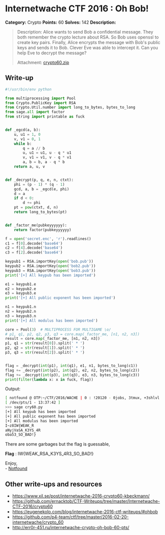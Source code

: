 # Internetwache CTF 2016 : Oh Bob!

**Category:** Crypto
**Points:** 60
**Solves:** 142
**Description:**

> Description: Alice wants to send Bob a confidential message. They both remember the crypto lecture about RSA. So Bob uses openssl to create key pairs. Finally, Alice encrypts the message with Bob's public keys and sends it to Bob. Clever Eve was able to intercept it. Can you help Eve to decrypt the message?
> 
> 
> Attachment: [crypto60.zip](./crypto60.zip)


## Write-up
```python
#!/usr/bin/env python

from multiprocessing import Pool
from Crypto.PublicKey import RSA
from Crypto.Util.number import long_to_bytes, bytes_to_long
from sage.all import factor
from string import printable as fuck


def _egcd(a, b):
    u, u1 = 1, 0
    v, v1 = 0, 1
    while b:
        q = a // b
        u, u1 = u1, u - q * u1
        v, v1 = v1, v - q * v1
        a, b = b, a - q * b
    return a, u, v


def _decrypt(p, q, e, n, ctxt):
    phi = (p - 1) * (q - 1)
    gcd, a, b = _egcd(e, phi)
    d = a
    if d < 0:
        d += phi
    pt = pow(ctxt, d, n)
    return long_to_bytes(pt)


def _factor_me(pubkeyyyyyy):
    return factor(pubkeyyyyyy)

f = open('secret.enc', 'r').readlines()
c1 = f[0].decode('base64')
c2 = f[4].decode('base64')
c3 = f[2].decode('base64')

keypub1 = RSA.importKey(open('bob.pub'))
keypub2 = RSA.importKey(open('bob2.pub'))
keypub3 = RSA.importKey(open('bob3.pub'))
print('[+] All keypub has been imported')

e1 = keypub1.e
e2 = keypub2.e
e3 = keypub3.e
print('[+] All public exponent has been imported')

n1 = keypub1.n
n2 = keypub2.n
n3 = keypub3.n
print('[+] All modulus has been imported')

core = Pool(3)  # MULTIPROCESS FOR MULTIGAME \o/
# p1, q1, p2, q2, p3, q3 = core.map(_factor_me, [n1, n2, n3])
result = core.map(_factor_me, [n1, n2, n3])
p1, q1 = str(result[0]).split(' * ')
p2, q2 = str(result[1]).split(' * ')
p3, q3 = str(result[2]).split(' * ')


flag = _decrypt(int(p1), int(q1), e1, n1, bytes_to_long(c1))
flag += _decrypt(int(p2), int(q2), e2, n2, bytes_to_long(c2))
flag += _decrypt(int(p3), int(q3), e3, n3, bytes_to_long(c3))
print(filter(lambda x: x in fuck, flag))
```

Output:

```bash
[ notfound @ OTP:~/CTF/2016/WACHE | 0 : !20120 - 0jobs, 3tmux, +3shlvl ]
[ /dev/pts/1 - 13:37:42 ]
>>> sage cry60.py
[+] All keypub has been imported
[+] All public exponent has been imported
[+] All modulus has been imported
I~z8IW{WEAK_R
aNyjVaSA_K3YS_4R
oba53_SO_BAD!}
```

There are some garbages but the flag is guessable,

__Flag__ : IW{WEAK_RSA_K3YS_4R3_SO_BAD!}

Enjoy,<br>
\- [Notfound](http://www.notfound.ovh)


## Other write-ups and resources

* <https://www.xil.se/post/internetwache-2016-crypto60-kbeckmann/>
* <https://github.com/ernacktob/CTF-Writeups/tree/master/Internetwache-CTF-2016/crypto60>
* <https://eugenekolo.com/blog/internetwache-2016-ctf-writeups/#ohbob>
* <https://github.com/p4-team/ctf/tree/master/2016-02-20-internetwache/crypto_60>
* <http://err0r-451.ru/internetwache-crypto-oh-bob-60-pts/>

